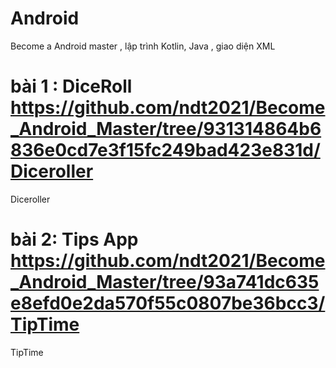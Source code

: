 # Android
 Become a Android master , lập trình Kotlin, Java , giao diện XML 

# bài 1 : DiceRoll https://github.com/ndt2021/Become_Android_Master/tree/931314864b6836e0cd7e3f15fc249bad423e831d/Diceroller
Diceroller
# bài 2: Tips App https://github.com/ndt2021/Become_Android_Master/tree/93a741dc635e8efd0e2da570f55c0807be36bcc3/TipTime
TipTime

